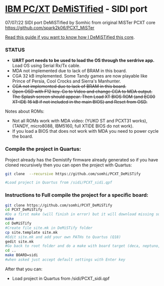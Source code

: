 # [IBM PC/XT](https://en.wikipedia.org/wiki/IBM_Personal_Computer_XT)  [DeMiSTified](https://github.com/robinsonb5/DeMiSTify)  - SIDI port

07/07/22 SIDI port DeMiSTified by Somhic from original MiSTer PCXT core  https://github.com/spark2k06/PCXT_MiSTer

[Read this guide if you want to know how I DeMiSTified this core](https://github.com/DECAfpga/DECA_board/tree/main/Tutorials/DeMiSTify).

### STATUS

* **UART port needs to be used to load the OS through the serdrive app.** Load OS using Serial Rx/Tx cable.
* MDA not implemented due to lack of BRAM in this board.
* CGA 32 kB implemented. Some Tandy games are now playable like Prince of Persia, Cool Crocks and Sierra's Manhunter.
* ~~CGA not implemented due to lack of BRAM in this board.~~
* ~~Open OSD with F12 key. Go to Video and change CGA to MDA output. The Splash screen should appear. Then Load XT BIOS ROM (and EC00 XT-IDE 16 kB if not included in the main BIOS) and Reset from OSD.~~

Notes about ROMs:

- Not all ROMs work with MDA video: (YUKO ST and PCXT31 works), (TANDY, micro8088, IBM5160, full XTIDE BIOS do not work).
- If you load a BIOS that does not work with MDA you need to power cycle the board.



### Compile the project in Quartus:

Project already has the Demistify firmware already generated so if you have cloned recursively then you can open the project with Quartus:

```sh
git clone  --recursive https://github.com/somhi/PCXT_DeMiSTify

#Load project in Quartus from /sidi/PCXT_sidi.qpf
```



### Instructions to Full compile the project for a specific board:

```sh
git clone https://github.com/somhi/PCXT_DeMiSTify
cd PCXT_DeMiSTify
#Do a first make (will finish in error) but it will download missing submodules 
make
cd DeMiSTify
#Create file site.mk in DeMiSTify folder 
cp site.template site.mk
#Edit site.mk and add your own PATHs to Quartus (Q18)
gedit site.mk
#Go back to root folder and do a make with board target (deca, neptuno, uareloaded, atlas_cyc). If not specified it will compile for all targets.
cd ..
make BOARD=sidi
#when asked just accept default settings with Enter key
```

After that you can:

* Load project in Quartus from /sidi/PCXT_sidi.qpf

